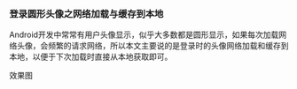 ### 登录圆形头像之网络加载与缓存到本地

<p>Android开发中常常有用户头像显示，似乎大多数都是圆形显示，如果每次加载网络头像，会频繁的请求网络，所以本文主要说的是登录时的头像网络加载和缓存到本地，以便于下次加载时直接从本地获取即可。</p> 
<p>效果图</p> 
<p>&nbsp; &nbsp; &nbsp;&nbsp;<img alt="" src="https://static.oschina.net/uploads/space/2016/1220/091756_k4Qh_2945455.gif"></p> 


